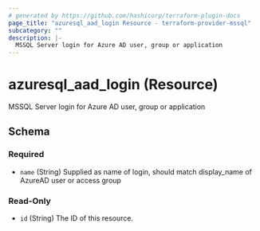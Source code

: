 ```yaml
---
# generated by https://github.com/hashicorp/terraform-plugin-docs
page_title: "azuresql_aad_login Resource - terraform-provider-mssql"
subcategory: ""
description: |-
  MSSQL Server login for Azure AD user, group or application
---
```


# azuresql_aad_login (Resource)

MSSQL Server login for Azure AD user, group or application



<!-- schema generated by tfplugindocs -->
## Schema

### Required

- `name` (String) Supplied as name of login, should match display_name of AzureAD user or access group

### Read-Only

- `id` (String) The ID of this resource.


